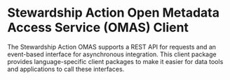 <!-- SPDX-License-Identifier: CC-BY-4.0 -->
<!-- Copyright Contributors to the ODPi Egeria project. -->

# Stewardship Action Open Metadata Access Service (OMAS) Client

The Stewardship Action OMAS supports a REST API for requests and an event-based
interface for asynchronous integration.  This client
package provides language-specific client packages to make it easier
for data tools and applications to call these interfaces.
